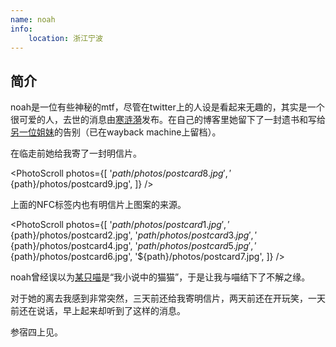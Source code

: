 ```yaml
---
name: noah
info:
    location: 浙江宁波
---
```


## 简介

noah是一位有些神秘的mtf，尽管在twitter上的人设是看起来无趣的，其实是一个很可爱的人，去世的消息由[寒涟漪](https://twitter.com/HANLIANYI520/status/1613697897203367938)发布。在自己的博客里她留下了一封遗书和写给[另一位姐妹](https://one-among.us/Anilovr)的告别（已在wayback machine上留档）。

在临走前她给我寄了一封明信片。

<PhotoScroll photos={[
    '${path}/photos/postcard8.jpg',
    '${path}/photos/postcard9.jpg',
]} />

上面的NFC标签内也有明信片上图案的来源。

<PhotoScroll photos={[
    '${path}/photos/postcard1.jpg',
    '${path}/photos/postcard2.jpg',
    '${path}/photos/postcard3.jpg',
    '${path}/photos/postcard4.jpg',
    '${path}/photos/postcard5.jpg',
    '${path}/photos/postcard6.jpg',
    '${path}/photos/postcard7.jpg',
]} />

noah曾经误以为[某只喵](https://one-among.us/MiocardMeow)是“我小说中的猫猫”，于是让我与喵结下了不解之缘。

对于她的离去我感到非常突然，三天前还给我寄明信片，两天前还在开玩笑，一天前还在说话，早上起来却听到了这样的消息。

参宿四上见。
